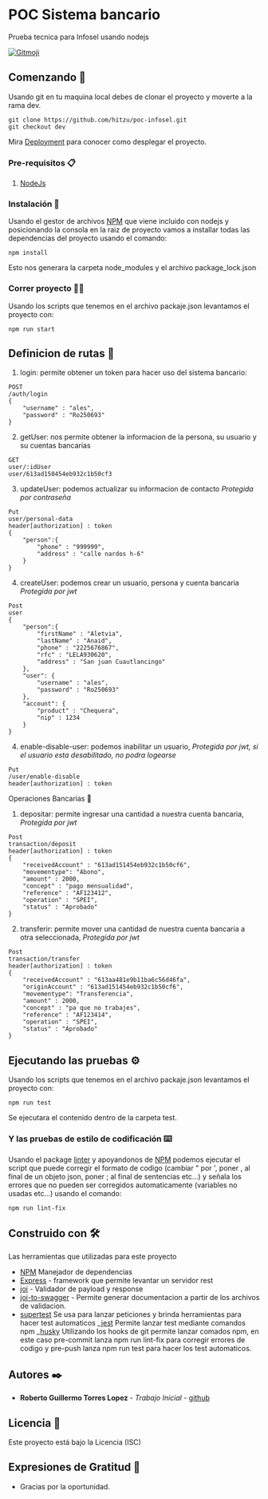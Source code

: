 # POC Sistema bancario

Prueba tecnica para Infosel usando nodejs

<a href="https://gitmoji.dev">
  <img src="https://img.shields.io/badge/gitmoji-%20😜%20😍-FFDD67.svg?style=flat-square" alt="Gitmoji">
</a>

## Comenzando 🚀

Usando git en tu maquina local debes de clonar el proyecto y moverte a la rama dev.

```
git clone https://github.com/hitzu/poc-infosel.git
git checkout dev
```

Mira [Deployment](#Despliegue) para conocer como desplegar el proyecto.

### Pre-requisitos 📋

1. [NodeJs](https://nodejs.org/es/download/)

### Instalación 🔧

Usando el gestor de archivos [NPM](https://www.npmjs.com/) que viene incluido con nodejs y posicionando la consola en la raiz de proyecto vamos a installar todas las dependencias del proyecto usando el comando:

```
npm install
```

Esto nos generara la carpeta node_modules y el archivo package_lock.json

### Correr proyecto 🏃‍♂️

Usando los scripts que tenemos en el archivo packaje.json levantamos el proyecto con:

```
npm run start
```

## Definicion de rutas 🍻

1. login: permite obtener un token para hacer uso del sistema bancario:

```
POST
/auth/login
{
    "username" : "ales",
    "password" : "Ro250693"
}
```

2. getUser: nos permite obtener la informacion de la persona, su usuario y su cuentas bancarias

```
GET
user/:idUser
user/613ad150454eb932c1b50cf3
```

3. updateUser: podemos actualizar su informacion de contacto _Protegida por contraseña_

```
Put
user/personal-data
header[authorization] : token
{
    "person":{
        "phone" : "999999",
        "address" : "calle nardos h-6"
    }
}
```

4. createUser: podemos crear un usuario, persona y cuenta bancaria _Protegida por jwt_

```
Post
user
{
    "person":{
        "firstName" : "Aletvia",
        "lastName" : "Anaid",
        "phone" : "2225676867",
        "rfc" : "LELA930620",
        "address" : "San juan Cuautlancingo"
    },
    "user": {
        "username" : "ales",
        "password" : "Ro250693"
    },
    "account": {
        "product" : "Chequera",
        "nip" : 1234
    }
}
```

4. enable-disable-user: podemos inabilitar un usuario, _Protegida por jwt, si el usuario esta desabilitado, no podra logearse_

```
Put
/user/enable-disable
header[authorization] : token
```

Operaciones Bancarias 🏦

1. depositar: permite ingresar una cantidad a nuestra cuenta bancaria, _Protegida por jwt_

```
Post
transaction/deposit
header[authorization] : token
{
    "receivedAccount" : "613ad151454eb932c1b50cf6",
    "movementype": "Abono",
    "amount" : 2000,
    "concept" : "pago mensualidad",
    "reference" : "AF123412",
    "operation" : "SPEI",
    "status" : "Aprobado"
}
```

2. transferir: permite mover una cantidad de nuestra cuenta bancaria a otra seleccionada, _Protegida por jwt_

```
Post
transaction/transfer
header[authorization] : token
{
    "receivedAccount" : "613aa481e9b11ba6c56d46fa",
    "originAccount" : "613ad151454eb932c1b50cf6",
    "movementype": "Transferencia",
    "amount" : 2000,
    "concept" : "pa que no trabajes",
    "reference" : "AF123414",
    "operation" : "SPEI",
    "status" : "Aprobado"
}
```

## Ejecutando las pruebas ⚙️

Usando los scripts que tenemos en el archivo packaje.json levantamos el proyecto con:

```
npm run test
```

Se ejecutara el contenido dentro de la carpeta test.

### Y las pruebas de estilo de codificación ⌨️

Usando el package [linter](https://www.npmjs.com/package/eslint) y apoyandonos de [NPM](https://www.npmjs.com/) podemos ejecutar el script que puede corregir el formato de codigo (cambiar " por ', poner , al final de un objeto json, poner ; al final de sentencias etc...) y señala los errores que no pueden ser corregidos automaticamente (variables no usadas etc...) usando el comando:

```
npm run lint-fix
```

## Construido con 🛠️

Las herramientas que utilizadas para este proyecto

- [NPM](https://www.npmjs.com/) Manejador de dependencias
- [Express](https://expressjs.com/) - framework que permite levantar un servidor rest
- [joi](https://www.npmjs.com/package/joi) - Validador de payload y response
- [joi-to-swagger](https://www.npmjs.com/package/joi-to-swagger) - Permite generar documentacion a partir de los archivos de validacion.
- [supertest](https://www.npmjs.com/package/supertest) Se usa para lanzar peticiones y brinda herramientas para hacer test automaticos
  _[jest](https://www.npmjs.com/package/jest) Permite lanzar test mediante comandos npm
  _[husky](https://www.npmjs.com/package/husky) Utilizando los hooks de git permite lanzar comados npm, en este caso pre-commit lanza npm run lint-fix para corregir errores de codigo y pre-push lanza npm run test para hacer los test automaticos.

## Autores ✒️

- **Roberto Guillermo Torres Lopez** - _Trabajo Inicial_ - [github](https://github.com/hitzu)

## Licencia 📄

Este proyecto está bajo la Licencia (ISC)

## Expresiones de Gratitud 🎁

- Gracias por la oportunidad.
